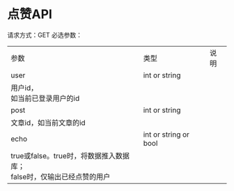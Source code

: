 # 点赞API
请求方式：GET
必选参数：
<table>
  <tr>
    <td>参数</td>
    <td>类型</td>
    <td>说明</td>
  </tr>
  <tr>
    <td>user</td>
    <td>int or string</tr>
    <td>用户id，<br>如当前已登录用户的id</td>
  </tr>
  <tr>
    <td>post</td>
    <td>int or string</tr>
    <td>文章id，如当前文章的id</td>
  </tr>
  <tr>
    <td>echo</td>
    <td>int or string or bool</tr>
    <td>true或false。true时，将数据推入数据库；<br>false时，仅输出已经点赞的用户</td>
  </tr>
</table>
